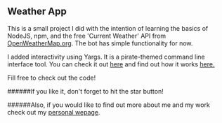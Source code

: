 ## Weather App
This is a small project I did with the intention of learning the basics of
NodeJS, npm, and the free 'Current Weather' API from [OpenWeatherMap.org](http://openweathermap.org). The bot has simple functionality for now. 

I added interactivity using Yargs. It is a pirate-themed command line interface tool. You can check it out [here](http://yargs.js.org) and find out how it works [here.](https://www.npmjs.com/package/yargs)

Fill free to check out the code!

######If you like it, don't forget to hit the star button!

######Also, if you would like to find out more about me and my work check out my [personal wepage](http://luisgraterol.github.io).
